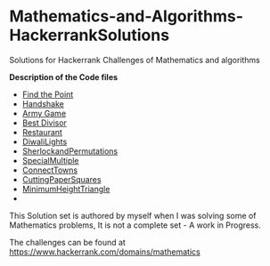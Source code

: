 # Mathematics-and-Algorithms-HackerrankSolutions

Solutions for Hackerrank Challenges of Mathematics and algorithms

**Description of the Code files**

+ [Find the Point](FindthePoint.py)
+ [Handshake](Handshake.py)
+ [Army Game](ArmyGame.py)
+ [Best Divisor](BestDivisor.py)
+ [Restaurant](Restaurant.py)
+ [DiwaliLights](DiwaliLights.py)
+ [SherlockandPermutations](SherlockandPermutations.py)
+ [SpecialMultiple]( SpecialMultiple.py)
+ [ConnectTowns](ConnectTowns.py)
+ [CuttingPaperSquares](CuttingPaperSquares.py)
+ [MinimumHeightTriangle](MinimumHeightTriangle.py)
+ 


This Solution set is authored by myself when I was solving some of Mathematics problems, It is not a complete set - A work in Progress. 

The challenges can be found at <https://www.hackerrank.com/domains/mathematics>

